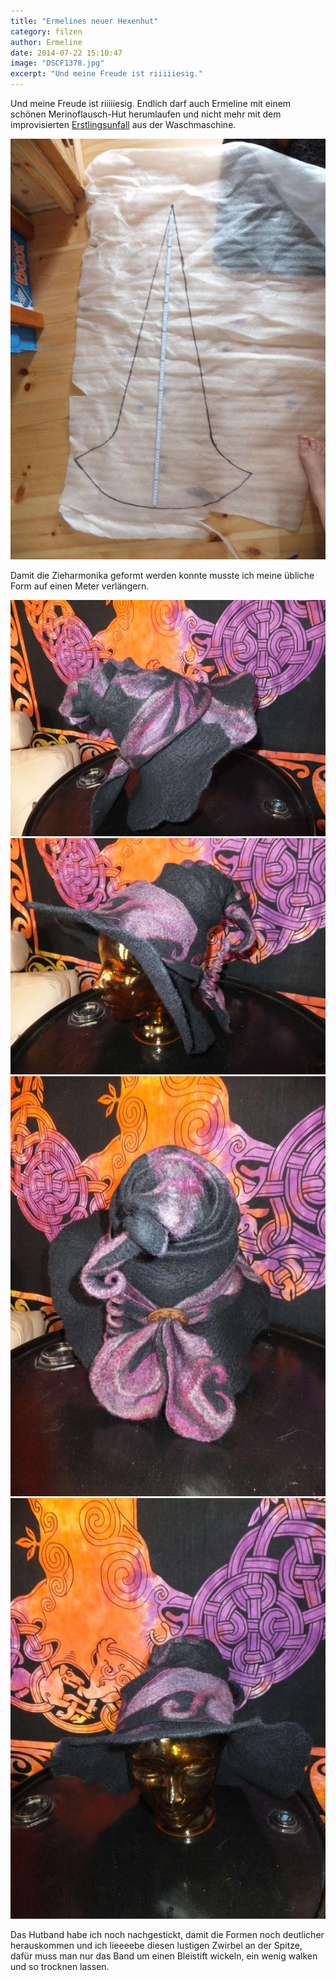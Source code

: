 ```yaml
---
title: "Ermelines neuer Hexenhut"
category: filzen
author: Ermeline
date: 2014-07-22 15:10:47
image: "DSCF1378.jpg"
excerpt: "Und meine Freude ist riiiiiesig."
---
```


Und meine Freude ist riiiiiesig. Endlich darf auch Ermeline mit einem schönen Merinoflausch-Hut herumlaufen und nicht mehr mit dem improvisierten [Erstlingsunfall](/2014/07/ermelines-neuer-hexenhut/) aus der Waschmaschine.

![Hohlform](DSCF1377.jpg)

Damit die Zieharmonika geformt werden konnte musste ich meine übliche Form auf einen Meter verlängern.  


![rechts](DSCF1382.jpg)
![links](DSCF1379.jpg)
![hinten](DSCF1380.jpg)
![vorne](DSCF1378.jpg)

Das Hutband habe ich noch nachgestickt, damit die Formen noch deutlicher herauskommen und ich lieeeebe diesen lustigen Zwirbel an der Spitze, dafür muss man nur das Band um einen Bleistift wickeln, ein wenig walken und so trocknen lassen.  


